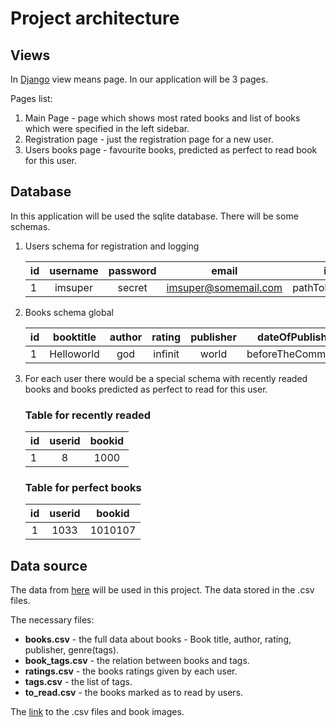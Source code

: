 # Project architecture

## Views

In [Django](https://www.djangoproject.com/) view means page. In our application
will be 3 pages.

Pages list:

1. Main Page - page which shows most rated books and list of books which were
   specified in the left sidebar.
2. Registration page - just the registration page for a new user.
3. Users books page - favourite books, predicted as perfect to read book for
   this user.

## Database

In this application will be used the sqlite database. There will be some
schemas.

1. Users schema for registration and logging

   | id | username | password | email                | icon       |
   | -- | :------: | :------: | :------------------: | ---------: |
   |  1 | imsuper  | secret   | imsuper@somemail.com | pathToIcon |

2. Books schema global

   | id | booktitle  | author | rating  | publisher | dateOfPublishing   | genre     |
   | -- | :--------: | :----: | :-----: | :-------: | :----------------: | :-------: |
   |  1 | Helloworld |   god  | infinit | world     | beforeTheCommonEra | coolgenre |

3. For each user there would be a special schema with recently readed books and
   books predicted as perfect to read for this user.

   ### Table for recently readed

   | id   | userid   | bookid  |
   | ---- | :------: | :-----: |
   |    1 |       8  |   1000  |
   
   ### Table for perfect books

   | id  | userid  | bookid  |
   | :-: | :-----: | :-----: |
   |  1  |    1033 | 1010107 |

## Data source

The data from [here](https://github.com/zygmuntz/goodbooks-10k) will be used in 
this project. The data stored in the .csv files. 

The necessary files:

* **books.csv** - the full data about books - Book title, author, rating,
  publisher, genre(tags).
* **book_tags.csv** - the relation between books and tags.
* **ratings.csv** - the books ratings given by each user.
* **tags.csv** - the list of tags.
* **to_read.csv** - the books marked as to read by users.

The
[link](https://drive.google.com/drive/folders/1gpCuXMDDwqyrhSzrJDt_E3TicItA9kiU) 
to the .csv files and book images.
